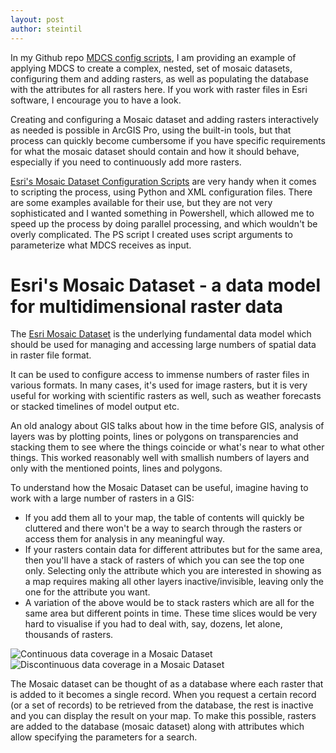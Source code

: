 ```yaml
---
layout: post
author: steintil
---
```


In my Github repo [MDCS config scripts](https://github.com/bird70/MDCS_mosaic_dataset_config_scripts), I am providing an example of applying MDCS to create a complex, nested, set of mosaic datasets, configuring them and adding rasters, as well as populating the database with the attributes for all rasters here. If you work with raster files in Esri software, I encourage you to have a look.

Creating and configuring a Mosaic dataset and adding rasters interactively as needed is possible in ArcGIS Pro, using the built-in tools, but that process can quickly become cumbersome if you have specific requirements for what the mosaic dataset should contain and how it should behave, especially if you need to continuously add more rasters.

[Esri's Mosaic Dataset Configuration Scripts](https://github.com/esri/mdcs-py) are very handy when it comes to scripting the process, using Python and XML configuration files. There are some examples available for their use, but they are not very sophisticated and I wanted something in Powershell, which allowed me to speed up the process by doing parallel processing, and which wouldn't be overly complicated. The PS script I created uses script arguments to parameterize what MDCS receives as input.

# Esri's Mosaic Dataset - a data model for multidimensional raster data

The [Esri Mosaic Dataset](https://pro.arcgis.com/en/pro-app/latest/help/data/imagery/mosaic-datasets.htm) is the underlying fundamental data model which should be used for managing and accessing large numbers of spatial data in raster file format.

It can be used to configure access to immense numbers of raster files in various formats. In many cases, it's used for image rasters, but it is very useful for working with scientific rasters as well, such as weather forecasts or stacked timelines of model output etc.

An old analogy about GIS talks about how in the time before GIS, analysis of layers was by plotting points, lines or polygons on transparencies and stacking them to see where the things coincide or what's near to what other things. This worked reasonably well with smallish numbers of layers and only with the mentioned points, lines and polygons.

To understand how the Mosaic Dataset can be useful, imagine having to work with a large number of rasters in a GIS:

- If you add them all to your map, the table of contents will quickly be cluttered and there won't be a way to search through the rasters or access them for analysis in any meaningful way.
- If your rasters contain data for different attributes but for the same area, then you'll have a stack of rasters of which you can see the top one only. Selecting only the attribute which you are interested in showing as a map requires making all other layers inactive/invisible, leaving only the one for the attribute you want.
- A variation of the above would be to stack rasters which are all for the same area but different points in time. These time slices would be very hard to visualise if you had to deal with, say, dozens, let alone, thousands of rasters.

![Continuous data coverage in a Mosaic Dataset]({{site.url}}/assets/images/GUID-063866C0-4A61-487C-90BE-39CC737495F9-web.png)
![Discontinuous data coverage in a Mosaic Dataset]({{site.url}}/assets/images/GUID-31E04AE1-F88D-41BF-A6B4-E7EB8E5A0853-web.png)

The Mosaic dataset can be thought of as a database where each raster that is added to it becomes a single record. When you request a certain record (or a set of records) to be retrieved from the database, the rest is inactive and you can display the result on your map. To make this possible, rasters are added to the database (mosaic dataset) along with attributes which allow specifying the parameters for a search.

